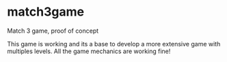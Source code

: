 # match3game
Match 3 game, proof of concept



This game is working and its a base to develop a more extensive game with multiples levels. All the game mechanics are working fine!
